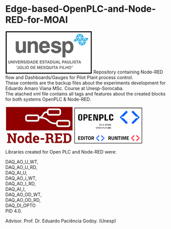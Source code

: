 # Edge-based-OpenPLC-and-Node-RED-for-MOAI
![My Image](src/docs/Unesp-logo.png) 
Repository containing Node-RED flow and Dashboards/Gauges for Pilot Plant process control.   
These contents are the backup files about the experiments development for Eduardo Amaro Viana MSc. Course at Unesp-Sorocaba.   
The atached xml file contains all tags and features about the created blocks for both systems OpenPLC & Node-RED.   

![My Image](src/docs/Node-RED-logo.png) ![My Image](src/docs/OpenPLC-logo.png)   
   
Libraries created for Open PLC and Node-RED were:
      
DAQ_AO_U_WT,  
DAQ_AO_U_RD,   
DAQ_AI_U,   
DAQ_AO_i_WT,   
DAQ_AO_I_RD,   
DAQ_AI_I,   
DAQ_AO_OD_WT,   
DAQ_AO_OD_RD,   
DAQ_DI_OPTO  
PID 4.0.   

Advisor. Prof. Dr. Eduardo Paciência Godoy. (Unesp)